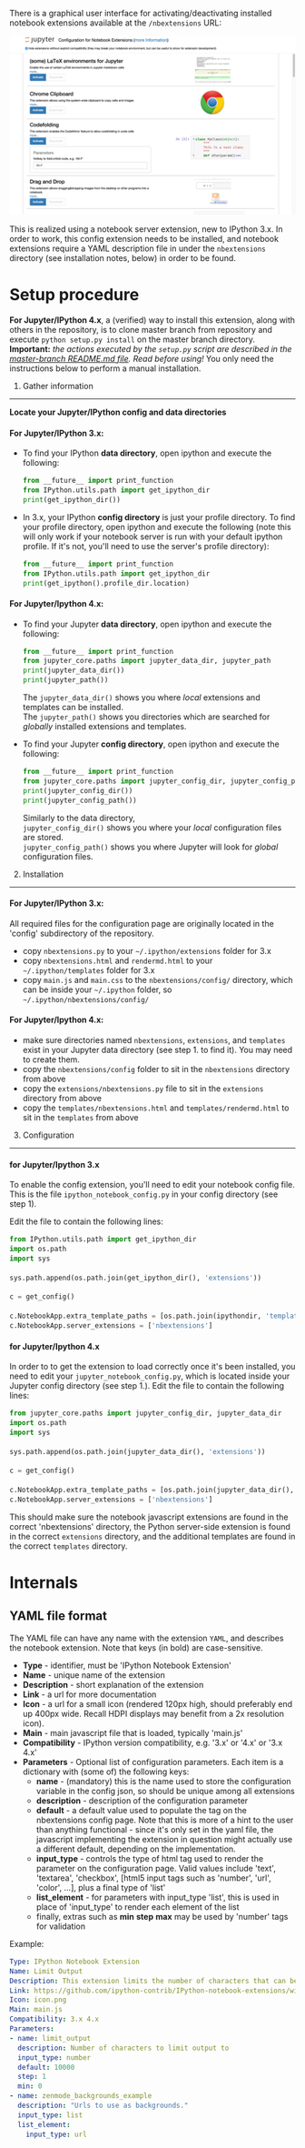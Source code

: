There is a graphical user interface for activating/deactivating installed notebook extensions available at the `/nbextensions` URL:

![](config.png)

This is realized using a notebook server extension, new to IPython 3.x. 
In order to work, this config extension needs to be installed, and notebook extensions require a YAML description file in under the `nbextensions` directory (see installation notes, below) in order to be found.


Setup procedure
===============

**For Jupyter/IPython 4.x**, a (verified) way to install this extension, along with others in the repository, is to clone master branch from repository and execute `python setup.py install` on the master branch directory.
**Important:** _the actions executed by the `setup.py` script are described in the [master-branch README.md file](https://github.com/ipython-contrib/IPython-notebook-extensions#setuppy). Read before using!_
You only need the instructions below to perform a manual installation.


1. Gather information
---------------------
__Locate your Jupyter/IPython config and data directories__


#### For Jupyter/IPython 3.x:

* To find your IPython __data directory__, open ipython and execute the following:

  ```Python
  from __future__ import print_function
  from IPython.utils.path import get_ipython_dir
  print(get_ipython_dir())
  ```

* In 3.x, your IPython __config directory__ is just your profile directory. To find your profile directory, open ipython and execute the following (note this will only work if your notebook server is run with your default ipython profile. If it's not, you'll need to use the server's profile directory):

  ```Python
  from __future__ import print_function
  from IPython.utils.path import get_ipython_dir
  print(get_ipython().profile_dir.location)
  ```


#### For Jupyter/Ipython 4.x:

* To find your Jupyter __data directory__, open ipython and execute the following:

  ```Python
  from __future__ import print_function
  from jupyter_core.paths import jupyter_data_dir, jupyter_path
  print(jupyter_data_dir())
  print(jupyter_path())
  ```

  The `jupyter_data_dir()` shows you where *local* extensions and templates can be installed.  
  The `jupyter_path()` shows you directories which are searched for *globally* installed extensions and templates.

* To find your Jupyter __config directory__, open ipython and execute the following:

  ```Python
  from __future__ import print_function
  from jupyter_core.paths import jupyter_config_dir, jupyter_config_path
  print(jupyter_config_dir())
  print(jupyter_config_path())
  ```

  Similarly to the data directory,  
  `jupyter_config_dir()` shows you where your *local* configuration files are stored.  
  `jupyter_config_path()` shows you where Jupyter will look for *global* configuration files.


2. Installation
---------------

#### For Jupyter/IPython 3.x:

All required files for the configuration page are originally located in the 'config' subdirectory of the repository.
 * copy `nbextensions.py` to your `~/.ipython/extensions` folder for 3.x
 * copy `nbextensions.html` and `rendermd.html` to your `~/.ipython/templates` folder for 3.x
 * copy `main.js` and `main.css` to the `nbextensions/config/` directory, which can be inside your `~/.ipython` folder, so `~/.ipython/nbextensions/config/`


#### For Jupyter/Ipython 4.x:

  * make sure directories named `nbextensions`, `extensions`, and `templates` exist in your Jupyter data directory (see step 1. to find it). You may need to create them.
  * copy the `nbextensions/config` folder to sit in the `nbextensions` directory from above
  * copy the `extensions/nbextensions.py` file to sit in the `extensions` directory from above
  * copy the `templates/nbextensions.html` and `templates/rendermd.html` to sit in the `templates` from above


3. Configuration
----------------


#### for Jupyter/Ipython 3.x

To enable the config extension, you'll need to edit your notebook config file.
This is the file `ipython_notebook_config.py` in your config directory (see step 1).

Edit the file to contain the following lines:

```python
from IPython.utils.path import get_ipython_dir
import os.path
import sys

sys.path.append(os.path.join(get_ipython_dir(), 'extensions'))

c = get_config()

c.NotebookApp.extra_template_paths = [os.path.join(ipythondir, 'templates') ]
c.NotebookApp.server_extensions = ['nbextensions']
```


#### for Jupyter/Ipython 4.x

In order to to get the extension to load correctly once it's been installed, you need to edit your `jupyter_notebook_config.py`, which is located inside your Jupyter config directory (see step 1.). Edit the file to contain the following lines:

```python
from jupyter_core.paths import jupyter_config_dir, jupyter_data_dir
import os.path
import sys

sys.path.append(os.path.join(jupyter_data_dir(), 'extensions'))

c = get_config()

c.NotebookApp.extra_template_paths = [os.path.join(jupyter_data_dir(), 'templates') ]
c.NotebookApp.server_extensions = ['nbextensions']
```

This should make sure the notebook javascript extensions are found in the correct 'nbextensions' directory,
the Python server-side extension is found in the correct `extensions` directory,
and the additional templates are found in the correct `templates` directory.


Internals
=========


YAML file format
----------------

The YAML file can have any name with the extension `YAML`, and describes the notebook extension. Note that keys (in bold) are case-sensitive.

* **Type**          - identifier, must be 'IPython Notebook Extension'
* **Name**          - unique name of the extension
* **Description**   - short explanation of the extension
* **Link**          - a url for more documentation
* **Icon**          - a url for a small icon (rendered 120px high, should preferably end up 400px wide. Recall HDPI displays may benefit from a 2x resolution icon).
* **Main**          - main javascript file that is loaded, typically 'main.js'
* **Compatibility** - IPython version compatibility, e.g. '3.x' or '4.x' or '3.x 4.x'
* **Parameters**    - Optional list of configuration parameters. Each item is a dictionary with (some of) the following keys:
  * **name**        - (mandatory) this is the name used to store the configuration variable in the config json, so should be unique among all extensions
  * **description** - description of the configuration parameter
  * **default**     - a default value used to populate the tag on the nbextensions config page. Note that this is more of a hint to the user than anything functional - since it's only set in the yaml file, the javascript implementing the extension in question might actually use a different default, depending on the implementation.
  * **input_type**  - controls the type of html tag used to render the parameter on the configuration page. Valid values include 'text', 'textarea', 'checkbox', [html5 input tags such as 'number', 'url', 'color', ...], plus a final type of 'list'
  * **list_element** - for parameters with input_type 'list', this is used in place of 'input_type' to render each element of the list
  * finally, extras such as **min** **step** **max** may be used by 'number' tags for validation

Example:

```yaml
Type: IPython Notebook Extension
Name: Limit Output
Description: This extension limits the number of characters that can be printed below a codecell
Link: https://github.com/ipython-contrib/IPython-notebook-extensions/wiki/limit-output
Icon: icon.png
Main: main.js
Compatibility: 3.x 4.x
Parameters:
- name: limit_output
  description: Number of characters to limit output to
  input_type: number
  default: 10000
  step: 1
  min: 0
- name: zenmode_backgrounds_example
  description: "Urls to use as backgrounds."
  input_type: list
  list_element:
    input_type: url

```